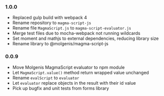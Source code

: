 ### 1.0.0

- Replaced gulp build with webpack 4
- Rename repository to `magma-script-js`
- Rename file `MagmaScript.js` to `magma-script-evaluator.js`
- Merge test files due to mocha-webpack not running wildcards
- Set moment and mathjs to external dependencies, reducing library size
- Rename library to @molgenis/magma-script-js

### 0.0.9

- Move Molgenis MagmaScript evaluator to npm module
- Let `MagmaScript.value()` method return wrapped value unchanged
- Rename `evalScript` to `evaluator`
- Let `evaluator` replace objects in the result with their id value
- Pick up bugfix and unit tests from forms library

